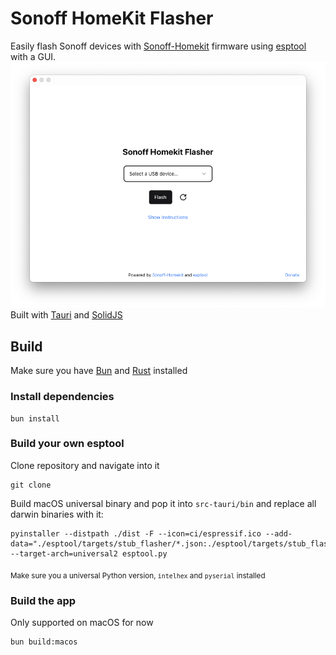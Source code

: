 # Sonoff HomeKit Flasher
Easily flash Sonoff devices with [Sonoff-Homekit](https://github.com/Gruppio/Sonoff-Homekit) firmware using [esptool](https://github.com/espressif/esptool) with a GUI.<br>
![Screenshot of Sonoff Homekit Flasher](assets/Hero.png?raw=true)
Built with [Tauri](https://tauri.app/) and [SolidJS](https://www.solidjs.com/)
## Build

Make sure you have [Bun](https://bun.sh/) and [Rust](https://www.rust-lang.org/) installed

### Install dependencies
```shell
bun install
```

### Build your own esptool
Clone repository and navigate into it
```shell
git clone 
```
Build macOS universal binary and pop it into `src-tauri/bin` and replace all darwin binaries with it:
```shell
pyinstaller --distpath ./dist -F --icon=ci/espressif.ico --add-data="./esptool/targets/stub_flasher/*.json:./esptool/targets/stub_flasher/" --target-arch=universal2 esptool.py
```
<sub>Make sure you a universal Python version, `intelhex` and `pyserial` installed</sub>

### Build the app
Only supported on macOS for now
```shell
bun build:macos
```